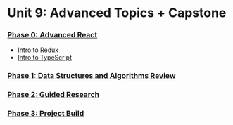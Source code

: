 # Unit 9: Advanced Topics + Capstone

### [Phase 0: Advanced React](phase-0-advanced-react/README.md)
* [Intro to Redux](phase-0-advanced-react/topic-1-intro-to-redux/README.md)
* [Intro to TypeScript](phase-0-advanced-react/topic-2-typescript/README.md)

### [Phase 1: Data Structures and Algorithms Review](phase-1-ds-algos-review/README.md)

### [Phase 2: Guided Research](phase-2-guided-research/README.md)

### [Phase 3: Project Build](phase-3-project-build)
